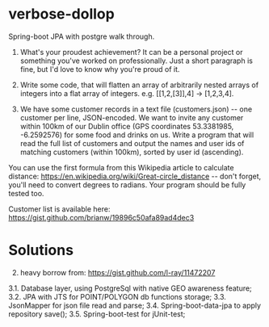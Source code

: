 # verbose-dollop
Spring-boot JPA with postgre walk through.

1. What's your proudest achievement? It can be a personal project or something you've worked on professionally. Just a short paragraph is fine, but I'd love to know why you're proud of it.
 
2. Write some code, that will flatten an array of arbitrarily nested arrays of integers into a flat array of integers. e.g. [[1,2,[3]],4] -> [1,2,3,4]. 
 
3. We have some customer records in a text file (customers.json) -- one customer per line, JSON-encoded. We want to invite any customer within 100km of our Dublin office (GPS coordinates 53.3381985, -6.2592576) for some food and drinks on us. Write a program that will read the full list of customers and output the names and user ids of matching customers (within 100km), sorted by user id (ascending).
 
You can use the first formula from this Wikipedia article to calculate distance: https://en.wikipedia.org/wiki/Great-circle_distance -- don't forget, you'll need to convert degrees to radians. Your program should be fully tested too.
 
Customer list is available here: https://gist.github.com/brianw/19896c50afa89ad4dec3 

# Solutions

2. heavy borrow from: https://gist.github.com/l-ray/11472207

3.1. Database layer, using PostgreSql with native GEO awareness feature;
3.2. JPA with JTS for POINT/POLYGON db functions storage;
3.3. JsonMapper for json file read and parse;
3.4. Spring-boot-data-jpa to apply repository save();
3.5. Spring-boot-test for jUnit-test;
